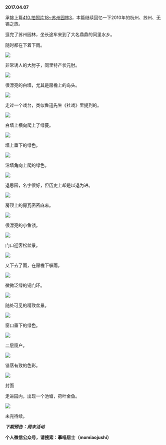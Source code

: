 
          
            
**2017.04.07**

承接上篇[410.拍照片18~苏州园林3](https://www.jianshu.com/p/5932ad129305)，本篇继续回忆一下2010年的杭州、苏州、无锡之旅。

逛完了苏州园林，坐长途车来到了大名鼎鼎的同里水乡。

随时都在下着下雨。




![](//upload-images.jianshu.io/upload_images/51001-e1754e7c5ced91de.jpg)




非常诱人的大肘子，同里特产状元肘。




![](//upload-images.jianshu.io/upload_images/51001-2e1360b2bd59f23e.jpg)




很漂亮的白墙，尤其是房檐上的鸟头。




![](//upload-images.jianshu.io/upload_images/51001-f22e7e991d3360b6.jpg)




走过一个戏台，类似鲁迅先生《社戏》里提到的。




![](//upload-images.jianshu.io/upload_images/51001-8f7c28aef38436fe.jpg)




白墙上横向爬上了绿蔓。




![](//upload-images.jianshu.io/upload_images/51001-d75e6b71782530e5.jpg)




墙上垂下的绿色。




![](//upload-images.jianshu.io/upload_images/51001-71d7551a6504e7b8.jpg)




沿墙角向上爬的绿色。




![](//upload-images.jianshu.io/upload_images/51001-a6e122e9728cfd3c.jpg)




退思园，名字很好，但历史上却是以退为进。




![](//upload-images.jianshu.io/upload_images/51001-1051702d85058624.jpg)




房顶上的房瓦密密麻麻。




![](//upload-images.jianshu.io/upload_images/51001-71eb06e5a14d75fc.jpg)




很漂亮的小鱼锁。




![](//upload-images.jianshu.io/upload_images/51001-fd904fedcb9a11d9.jpg)




门口迎客松盆景。




![](//upload-images.jianshu.io/upload_images/51001-76a6f219243e66dc.jpg)




又下去了雨，在房檐下躲雨。




![](//upload-images.jianshu.io/upload_images/51001-289b09cce3ef8019.jpg)




微微泛绿的铜门环。




![](//upload-images.jianshu.io/upload_images/51001-e5ab140bfcf20bc9.jpg)




随处可见的精致盆景。




![](//upload-images.jianshu.io/upload_images/51001-1964351866d03c67.jpg)




窗口垂下的绿色。




![](//upload-images.jianshu.io/upload_images/51001-79e13fdd0001fced.jpg)




二层窗户。




![](//upload-images.jianshu.io/upload_images/51001-7afbc391302bd2da.jpg)




错落有致的色彩。




![](//upload-images.jianshu.io/upload_images/51001-020267b332a19179.jpg)

封面


走进园内，出现一个池塘，荷叶金鱼。




![](//upload-images.jianshu.io/upload_images/51001-a453cd8cb16ab3d5.jpg)




未完待续。


***下期预告：周末活动***


**个人微信公众号，请搜索：摹喵居士（momiaojushi）**

          
        